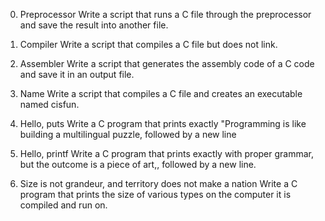 0. Preprocessor
Write a script that runs a C file through the preprocessor and save the result into another file.

1. Compiler 
Write a script that compiles a C file but does not link.

2. Assembler 
Write a script that generates the assembly code of a C code and save it in an output file.

 3. Name 
 Write a script that compiles a C file and creates an executable named cisfun.

 4. Hello, puts 
 Write a C program that prints exactly "Programming is like building a multilingual puzzle, followed by a new line

 5. Hello, printf 
 Write a C program that prints exactly with proper grammar, but the outcome is a piece of art,, followed by a new line.

 6. Size is not grandeur, and territory does not make a nation 
 Write a C program that prints the size of various types on the computer it is compiled and run on.